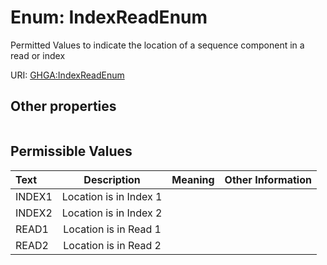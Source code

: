 
# Enum: IndexReadEnum


Permitted Values to indicate the location of a sequence component in a read or index

URI: [GHGA:IndexReadEnum](https://w3id.org/GHGA/IndexReadEnum)


## Other properties

|  |  |  |
| --- | --- | --- |

## Permissible Values

| Text | Description | Meaning | Other Information |
| :--- | :---: | :---: | ---: |
| INDEX1 | Location is in Index 1 |  |  |
| INDEX2 | Location is in Index 2 |  |  |
| READ1 | Location is in Read 1 |  |  |
| READ2 | Location is in Read 2 |  |  |

